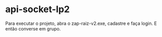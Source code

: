 # api-socket-lp2

Para executar o projeto, abra o zap-raiz-v2.exe, cadastre e faça login. E então converse em grupo.
